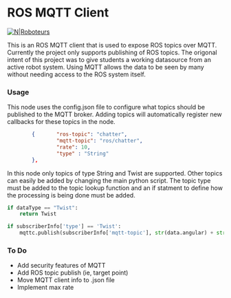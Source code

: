 # ROS MQTT Client

[![N|Roboteurs](https://cdn.shopify.com/s/files/1/0742/2899/files/logosmall.png?575371702457707276
)](https://www.roboteurs.com)

This is an ROS MQTT client that is used to expose ROS topics over MQTT. Currently the project only supports publishing of ROS topics. The origonal intent of this project was to give students a working datasource from an active robot system. Using MQTT allows the data to be seen by many without needing access to the ROS system itself. 

### Usage
This node uses the config.json file to configure what topics should be published to the MQTT broker. Adding topics will automatically register new callbacks for these topics in the node.

```json
        {       "ros-topic": "chatter",
                "mqtt-topic": "ros/chatter",
                "rate": 10,
                "type" : "String"
        },
```
In this node only topics of type String and Twist are supported. Other topics can easily be added by changing the main python script. The topic type must be added to the topic lookup function and an if statment to define how the processing is being done must be added. 

```python
if dataType == "Twist":
    return Twist
```
```python
if subscriberInfo['type'] == 'Twist':
    mqttc.publish(subscriberInfo['mqtt-topic'], str(data.angular) + str(data.linear))
```

### To Do
* Add security features of MQTT
* Add ROS topic publish (ie, target point)
* Move MQTT client info to .json file
* Implement max rate

 
